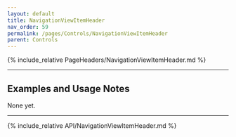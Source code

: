 ```yaml
---
layout: default
title: NavigationViewItemHeader
nav_order: 59
permalink: /pages/Controls/NavigationViewItemHeader
parent: Controls
---
```


{% include_relative PageHeaders/NavigationViewItemHeader.md %}

<!-- Custom content & examples start here -->

<hr />

## Examples and Usage Notes

None yet.

<!-- End custom content & examples -->

<hr />

{% include_relative API/NavigationViewItemHeader.md %}
